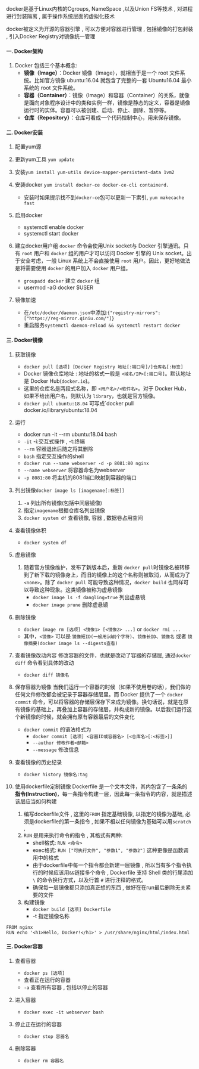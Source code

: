 docker是基于Linux内核的Cgroups, NameSpace ,以及Union FS等技术 , 对进程进行封装隔离 , 属于操作系统层面的虚拟化技术

docker被定义为开源的容器引擎 , 可以方便对容器进行管理 , 包括镜像的打包封装 , 引入Docker Registry对镜像统一管理
#### 一. Docker架构
1. Docker 包括三个基本概念:
	-  **镜像（Image）**：Docker 镜像（Image），就相当于是一个 root 文件系统。比如官方镜像 ubuntu:16.04 就包含了完整的一套 Ubuntu16.04 最小系统的 root 文件系统。
	-   **容器（Container）**：镜像（Image）和容器（Container）的关系，就像是面向对象程序设计中的类和实例一样，镜像是静态的定义，容器是镜像运行时的实体。容器可以被创建、启动、停止、删除、暂停等。
	-   **仓库（Repository）**：仓库可看成一个代码控制中心，用来保存镜像。


#### 二. Docker安装
1. 配置yum源

3. 更新yum工具 `yum update`

4. 安装`yum install yum-utils device-mapper-persistent-data 1vm2`

5. 安装docker  `yum install docker-ce docker-ce-cli containerd.`
	- 安装时如果提示找不到`docker-ce`包可以更新一下索引, `yum makecache fast`

6. 启用docker
	-  systemctl enable docker
	- systemctl start docker

7. 建立docker用户组
	`docker` 命令会使用Unix socket与 Docker 引擎通讯。只有 `root` 用户和 `docker` 组的用户才可以访问 Docker 引擎的 Unix socket。出于安全考虑，一般 Linux 系统上不会直接使用 `root` 用户。因此，更好地做法是将需要使用 `docker` 的用户加入 `docker` 用户组。
	- `groupadd docker` 建立 `docker` 组
	- usermod -aG docker $USER

8. 镜像加速
	- 在`/etc/docker/daemon.json`中添加:`{"registry-mirrors":["https://reg-mirror.qiniu.com/"]}`
	- 重启服务`systemctl daemon-reload && systemctl restart docker`

#### 三. Docker镜像
1. 获取镜像
	- `docker pull [选项] [Docker Registry 地址[:端口号]/]仓库名[:标签]`
	- Docker 镜像仓库地址 : 地址的格式一般是 `<域名/IP>[:端口号]`。默认地址是 Docker Hub(`docker.io`)。
	- 这里的仓库名是两段式名称，即 `<用户名>/<软件名>`。对于 Docker Hub，如果不给出用户名，则默认为 `library`，也就是官方镜像。
	- `docker pull ubuntu:18.04` 可写成`docker pull docker.io/library/ubuntu:18.04

2. 运行
	- docker run -it --rm ubuntu:18.04 bash
	- `-it`  -i:交互式操作 , -t:终端
	- `--rm`  容器退出后随之将其删除
	- `bash`  指定交互操作的shell
	- `docker run --name webserver -d -p 8081:80 nginx`
	- `--name webserver` 将容器命名为webserver
	- `-p 8081:80` 将主机的8081端口映射到容器的端口

3. 列出镜像`docker image ls [imagename[:标签]]`
	1. `-a` 列出所有镜像(包括中间层镜像)
	2. 指定`imagename`根据仓库名列出镜像
	3. `docker system df` 查看镜像, 容器 , 数据卷占用空间

4. 查看镜像体积
	- `docker system df`

6. 虚悬镜像
	1. 随着官方镜像维护，发布了新版本后，重新 `docker pull`时镜像名被转移到了新下载的镜像身上，而旧的镜像上的这个名称则被取消，从而成为了 `<none>`。除了 `docker pull` 可能导致这种情况，`docker build` 也同样可以导致这种现象。这类镜像被称为虚悬镜像
		- `docker image ls -f dangling=true` 列出虚悬镜
		- `docker image prune` 删除虚悬镜

7. 删除镜像
	- `docker image rm [选项] <镜像1> [<镜像2> ...]` or `docker rmi ...`
	- 其中，`<镜像>` 可以是 `镜像短ID(一般用id前个字符)`、`镜像长ID`、`镜像名` 或者 `镜像摘要(docker image ls --digests查看)`


9. 查看镜像改动内容
   修改容器的文件，也就是改动了容器的存储层, 通过`docker diff` 命令看到具体的改动
	- `docker diff 镜像名`

10. 保存容器为镜像
	当我们运行一个容器的时候（如果不使用卷的话），我们做的任何文件修改都会被记录于容器存储层里。而 Docker 提供了一个 `docker commit` 命令，可以将容器的存储层保存下来成为镜像。换句话说，就是在原有镜像的基础上，再叠加上容器的存储层，并构成新的镜像。以后我们运行这个新镜像的时候，就会拥有原有容器最后的文件变化
	- `docker commit` 的语法格式为
		- `docker commit [选项] <容器ID或容器名> [<仓库名>[:<标签>]]`
		- `--author 修改作者<邮箱>`
		- `--message`  修改信息
11. 查看镜像的历史纪录
	- `docker history 镜像名:tag`

12. 使用dockerfile定制镜像
	Dockerfile 是一个文本文件，其内包含了一条条的 **指令(Instruction)**，每一条指令构建一层，因此每一条指令的内容，就是描述该层应当如何构建
	1. 编写dockerfile文件 , 这里的`FROM` 指定基础镜像, 以指定的镜像为基础, 必须是dockerfile的第一条指令 , 如果不相以任何镜像为基础可以用`scratch` ,
	2. `RUN` 是用来执行命令的指令 , 其格式有两种:
		- shell格式: `RUN <命令>` 
		- exec格式: `RUN ["可执行文件", "参数1", "参数2"]` 这种更像是函数调用中的格式
		- 由于dockerfile中每一个指令都会新建一层镜像 , 所以当有多个指令执行的时候应该用`&&`链接多个命令  , Dockerfile 支持 Shell 类的行尾添加 `\` 的命令换行方式，以及行首 `#` 进行注释的格式。
		- 确保每一层镜像都只添加真正想的东西 , 做好在在run最后删除无关紧要的文件
	3. 构建镜像
		- `docker build [选项] Dockerfile`
		- -t 指定镜像名称
```
FROM nginx
RUN echo '<h1>Hello, Docker!</h1>' > /usr/share/nginx/html/index.html
```



	
#### 三. Docker容器
1. 查看容器
	- `docker ps [选项]`
	- 查看正在运行的容器
	- `-a`  查看所有容器 , 包括以停止的容器

2. 进入容器
	- `docker exec -it webserver bash`

3. 停止正在运行的容器
	- `docker stop 容器名`

4. 删除容器
	-  `docker rm 容器名`